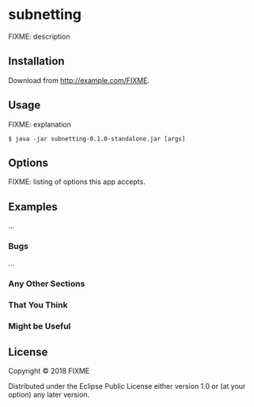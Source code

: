 # subnetting

FIXME: description

## Installation

Download from http://example.com/FIXME.

## Usage

FIXME: explanation

    $ java -jar subnetting-0.1.0-standalone.jar [args]

## Options

FIXME: listing of options this app accepts.

## Examples

...

### Bugs

...

### Any Other Sections
### That You Think
### Might be Useful

## License

Copyright © 2018 FIXME

Distributed under the Eclipse Public License either version 1.0 or (at
your option) any later version.
